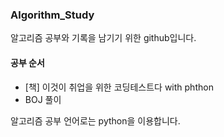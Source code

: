 ### Algorithm_Study

알고리즘 공부와 기록을 남기기 위한 github입니다.

#### 공부 순서

* [책] 이것이 취업을 위한 코딩테스트다 with phthon
* BOJ 풀이 


알고리즘 공부 언어로는 python을 이용합니다. 

